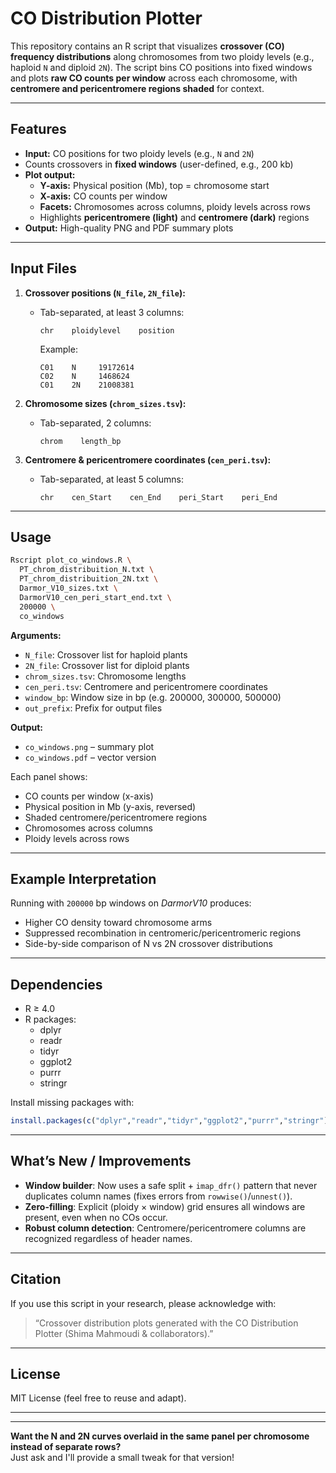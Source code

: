 # CO Distribution Plotter

This repository contains an R script that visualizes **crossover (CO) frequency distributions** along chromosomes from two ploidy levels (e.g., haploid `N` and diploid `2N`). The script bins CO positions into fixed windows and plots **raw CO counts per window** across each chromosome, with **centromere and pericentromere regions shaded** for context.

---

## Features

- **Input:** CO positions for two ploidy levels (e.g., `N` and `2N`)
- Counts crossovers in **fixed windows** (user-defined, e.g., 200 kb)
- **Plot output:**
  - **Y-axis:** Physical position (Mb), top = chromosome start
  - **X-axis:** CO counts per window
  - **Facets:** Chromosomes across columns, ploidy levels across rows
  - Highlights **pericentromere (light)** and **centromere (dark)** regions
- **Output:** High-quality PNG and PDF summary plots

---

## Input Files

1. **Crossover positions (`N_file`, `2N_file`):**
   - Tab-separated, at least 3 columns:
     ```
     chr    ploidylevel    position
     ```
     Example:
     ```
     C01    N     19172614
     C02    N     1468624
     C01    2N    21008381
     ```

2. **Chromosome sizes (`chrom_sizes.tsv`):**
   - Tab-separated, 2 columns:
     ```
     chrom    length_bp
     ```

3. **Centromere & pericentromere coordinates (`cen_peri.tsv`):**
   - Tab-separated, at least 5 columns:
     ```
     chr    cen_Start    cen_End    peri_Start    peri_End
     ```

---

## Usage

```bash
Rscript plot_co_windows.R \
  PT_chrom_distribuition_N.txt \
  PT_chrom_distribuition_2N.txt \
  Darmor_V10_sizes.txt \
  DarmorV10_cen_peri_start_end.txt \
  200000 \
  co_windows
```

**Arguments:**

- `N_file`: Crossover list for haploid plants
- `2N_file`: Crossover list for diploid plants
- `chrom_sizes.tsv`: Chromosome lengths
- `cen_peri.tsv`: Centromere and pericentromere coordinates
- `window_bp`: Window size in bp (e.g. 200000, 300000, 500000)
- `out_prefix`: Prefix for output files

**Output:**

- `co_windows.png` – summary plot
- `co_windows.pdf` – vector version

Each panel shows:
- CO counts per window (x-axis)
- Physical position in Mb (y-axis, reversed)
- Shaded centromere/pericentromere regions
- Chromosomes across columns
- Ploidy levels across rows

---

## Example Interpretation

Running with `200000` bp windows on *DarmorV10* produces:
- Higher CO density toward chromosome arms
- Suppressed recombination in centromeric/pericentromeric regions
- Side-by-side comparison of N vs 2N crossover distributions

---

## Dependencies

- R ≥ 4.0
- R packages:
  - dplyr
  - readr
  - tidyr
  - ggplot2
  - purrr
  - stringr

Install missing packages with:
```r
install.packages(c("dplyr","readr","tidyr","ggplot2","purrr","stringr"))
```

---

## What’s New / Improvements

- **Window builder**: Now uses a safe split + `imap_dfr()` pattern that never duplicates column names (fixes errors from `rowwise()`/`unnest()`).
- **Zero-filling**: Explicit (ploidy × window) grid ensures all windows are present, even when no COs occur.
- **Robust column detection**: Centromere/pericentromere columns are recognized regardless of header names.

---

## Citation

If you use this script in your research, please acknowledge with:
> “Crossover distribution plots generated with the CO Distribution Plotter (Shima Mahmoudi & collaborators).”

---

## License

MIT License (feel free to reuse and adapt).

---

<!--
## Figure Preview

![Sample Output](co_windows.png)
-->


---

**Want the N and 2N curves overlaid in the same panel per chromosome instead of separate rows?**  
Just ask and I'll provide a small tweak for that version!
